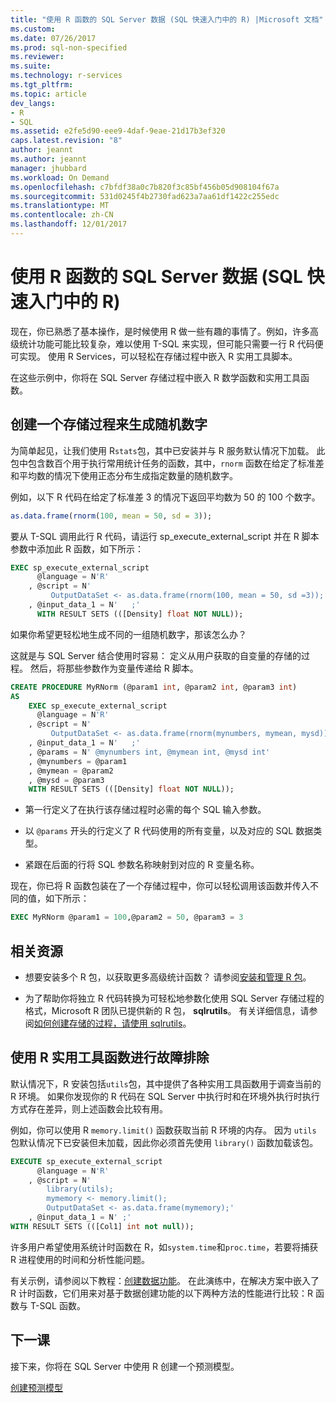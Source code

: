 ```yaml
---
title: "使用 R 函数的 SQL Server 数据 (SQL 快速入门中的 R) |Microsoft 文档"
ms.custom: 
ms.date: 07/26/2017
ms.prod: sql-non-specified
ms.reviewer: 
ms.suite: 
ms.technology: r-services
ms.tgt_pltfrm: 
ms.topic: article
dev_langs:
- R
- SQL
ms.assetid: e2fe5d90-eee9-4daf-9eae-21d17b3ef320
caps.latest.revision: "8"
author: jeannt
ms.author: jeannt
manager: jhubbard
ms.workload: On Demand
ms.openlocfilehash: c7bfdf38a0c7b820f3c85bf456b05d908104f67a
ms.sourcegitcommit: 531d0245f4b2730fad623a7aa61df1422c255edc
ms.translationtype: MT
ms.contentlocale: zh-CN
ms.lasthandoff: 12/01/2017
---
```

# <a name="using-r-functions-with-sql-server-data-r-in-sql-quickstart"></a>使用 R 函数的 SQL Server 数据 (SQL 快速入门中的 R)

现在，你已熟悉了基本操作，是时候使用 R 做一些有趣的事情了。例如，许多高级统计功能可能比较复杂，难以使用 T-SQL 来实现，但可能只需要一行 R 代码便可实现。  使用 R Services，可以轻松在存储过程中嵌入 R 实用工具脚本。

在这些示例中，你将在 SQL Server 存储过程中嵌入 R 数学函数和实用工具函数。

## <a name="create-a-stored-procedure-to-generate-random-numbers"></a>创建一个存储过程来生成随机数字

为简单起见，让我们使用 R`stats`包，其中已安装并与 R 服务默认情况下加载。 此包中包含数百个用于执行常用统计任务的函数，其中，`rnorm` 函数在给定了标准差和平均数的情况下使用正态分布生成指定数量的随机数字。

例如，以下 R 代码在给定了标准差 3 的情况下返回平均数为 50 的 100 个数字。

```R
as.data.frame(rnorm(100, mean = 50, sd = 3));
```

要从 T-SQL 调用此行 R 代码，请运行 sp_execute_external_script 并在 R 脚本参数中添加此 R 函数，如下所示：

```sql
EXEC sp_execute_external_script
      @language = N'R'
    , @script = N'
         OutputDataSet <- as.data.frame(rnorm(100, mean = 50, sd =3));'
    , @input_data_1 = N'   ;'
      WITH RESULT SETS (([Density] float NOT NULL));
```

如果你希望更轻松地生成不同的一组随机数字，那该怎么办？

这就是与 SQL Server 结合使用时容易： 定义从用户获取的自变量的存储的过程。 然后，将那些参数作为变量传递给 R 脚本。

```sql
CREATE PROCEDURE MyRNorm (@param1 int, @param2 int, @param3 int)
AS
    EXEC sp_execute_external_script
      @language = N'R'
    , @script = N'
         OutputDataSet <- as.data.frame(rnorm(mynumbers, mymean, mysd));'
    , @input_data_1 = N'   ;'
    , @params = N' @mynumbers int, @mymean int, @mysd int'
    , @mynumbers = @param1
    , @mymean = @param2
    , @mysd = @param3
    WITH RESULT SETS (([Density] float NOT NULL));
```

+ 第一行定义了在执行该存储过程时必需的每个 SQL 输入参数。

+ 以 `@params` 开头的行定义了 R 代码使用的所有变量，以及对应的 SQL 数据类型。

+ 紧跟在后面的行将 SQL 参数名称映射到对应的 R 变量名称。

现在，你已将 R 函数包装在了一个存储过程中，你可以轻松调用该函数并传入不同的值，如下所示：

```sql
EXEC MyRNorm @param1 = 100,@param2 = 50, @param3 = 3
```

## <a name="related-resources"></a>相关资源

+ 想要安装多个 R 包，以获取更多高级统计函数？ 请参阅[安装和管理 R 包](../r/installing-and-managing-r-packages.md)。

+ 为了帮助你将独立 R 代码转换为可轻松地参数化使用 SQL Server 存储过程的格式，Microsoft R 团队已提供新的 R 包， **sqlrutils**。 有关详细信息，请参阅[如何创建存储的过程，请使用 sqlrutils](../r/how-to-create-a-stored-procedure-using-sqlrutils.md)。

## <a name="use-r-utility-functions-for-troubleshooting"></a>使用 R 实用工具函数进行故障排除

默认情况下，R 安装包括`utils`包，其中提供了各种实用工具函数用于调查当前的 R 环境。 如果你发现你的 R 代码在 SQL Server 中执行时和在环境外执行时执行方式存在差异，则上述函数会比较有用。

例如，你可以使用 R `memory.limit()` 函数获取当前 R 环境的内存。 因为 `utils` 包默认情况下已安装但未加载，因此你必须首先使用 `library()` 函数加载该包。

```sql
EXECUTE sp_execute_external_script
      @language = N'R'
    , @script = N'
        library(utils);
        mymemory <- memory.limit();
        OutputDataSet <- as.data.frame(mymemory);'
    , @input_data_1 = N' ;'
WITH RESULT SETS (([Col1] int not null));
```

许多用户希望使用系统计时函数在 R，如`system.time`和`proc.time`，若要将捕获 R 进程使用的时间和分析性能问题。

有关示例，请参阅以下教程：[创建数据功能](../tutorials/walkthrough-create-data-features.md)。 在此演练中，在解决方案中嵌入了 R 计时函数，它们用来对基于数据创建功能的以下两种方法的性能进行比较：R 函数与 T-SQL 函数。

## <a name="next-lesson"></a>下一课

接下来，你将在 SQL Server 中使用 R 创建一个预测模型。

[创建预测模型](../tutorials/rtsql-create-a-predictive-model-r.md)
